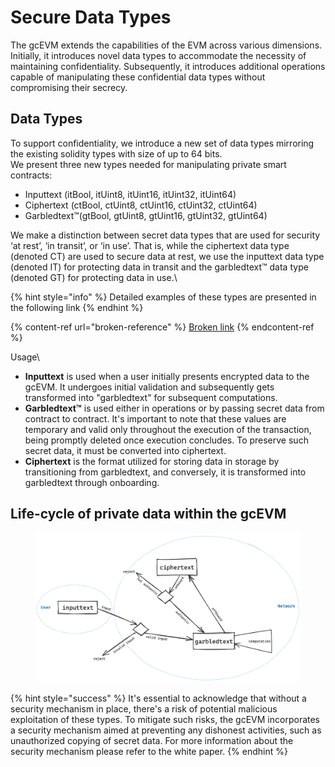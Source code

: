 # Secure Data Types

The gcEVM extends the capabilities of the EVM across various dimensions. Initially, it introduces novel data types to accommodate the necessity of maintaining confidentiality. Subsequently, it introduces additional operations capable of manipulating these confidential data types without compromising their secrecy.

## Data Types

To support confidentiality, we introduce a new set of data types mirroring the existing solidity types with size of up to 64 bits.\
We present three new types needed for manipulating private smart contracts:

* Inputtext (itBool, itUint8, itUint16, itUint32, itUint64)
* Ciphertext (ctBool, ctUint8, ctUint16, ctUint32, ctUint64)
* Garbledtext™(gtBool, gtUint8, gtUint16, gtUint32, gtUint64)

We make a distinction between secret data types that are used for security ‘at rest’, ‘in transit’, or ‘in use’. That is, while the ciphertext data type (denoted CT) are used to secure data at rest, we use the inputtext data type (denoted IT) for protecting data in transit and the garbledtext™ data type (denoted GT) for protecting data in use.\\

{% hint style="info" %}
Detailed examples of these types are presented in the following link
{% endhint %}

{% content-ref url="broken-reference" %}
[Broken link](broken-reference)
{% endcontent-ref %}

Usage\\

* **Inputtext** is used when a user initially presents encrypted data to the gcEVM. It undergoes initial validation and subsequently gets transformed into "garbledtext" for subsequent computations.
* **Garbledtext™** is used either in operations or by passing secret data from contract to contract. It's important to note that these values are temporary and valid only throughout the execution of the transaction, being promptly deleted once execution concludes. To preserve such secret data, it must be converted into ciphertext.
* **Ciphertext** is the format utilized for storing data in storage by transitioning from garbledtext, and conversely, it is transformed into garbledtext through onboarding.

## Life-cycle of private data within the gcEVM

<figure><img src="../.gitbook/assets/gcevm_lifecycle.jpeg" alt=""><figcaption></figcaption></figure>

{% hint style="success" %}
It's essential to acknowledge that without a security mechanism in place, there's a risk of potential malicious exploitation of these types. To mitigate such risks, the gcEVM incorporates a security mechanism aimed at preventing any dishonest activities, such as unauthorized copying of secret data. For more information about the security mechanism please refer to the white paper.
{% endhint %}
